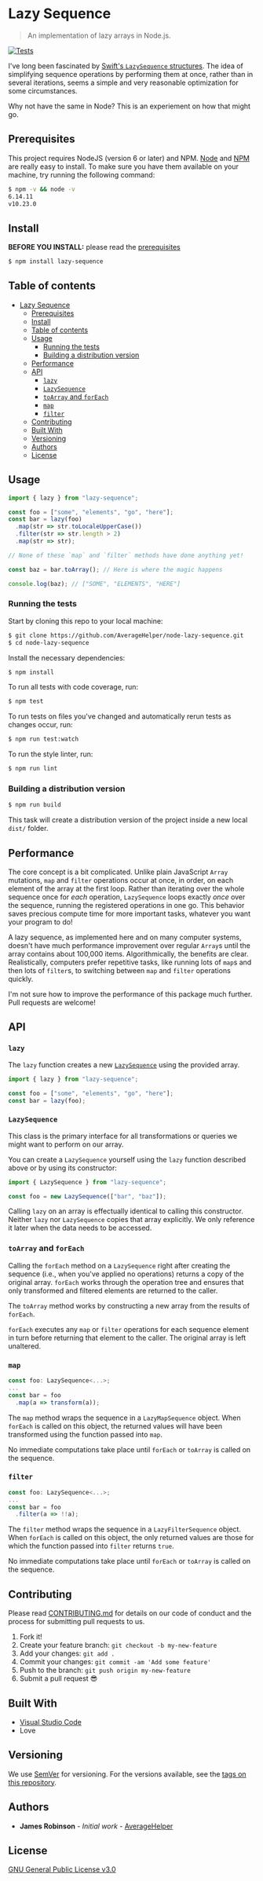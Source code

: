 # Lazy Sequence

> An implementation of lazy arrays in Node.js.

[![Tests](https://github.com/AverageHelper/node-lazy-sequence/actions/workflows/build.yml/badge.svg?branch=main)](https://github.com/AverageHelper/node-lazy-sequence/actions/workflows/build.yml)

I've long been fascinated by [Swift's `LazySequence` structures](https://developer.apple.com/documentation/swift/lazysequence). The idea of simplifying sequence operations by performing them at once, rather than in several iterations, seems a simple and very reasonable optimization for some circumstances.

Why not have the same in Node? This is an experiement on how that might go.

## Prerequisites

This project requires NodeJS (version 6 or later) and NPM.
[Node](https://nodejs.org/) and [NPM](https://npmjs.org/) are really easy to install.
To make sure you have them available on your machine,
try running the following command:

```sh
$ npm -v && node -v
6.14.11
v10.23.0
```

## Install

**BEFORE YOU INSTALL:** please read the [prerequisites](#prerequisites)

```sh
$ npm install lazy-sequence
```

## Table of contents

- [Lazy Sequence](#lazy-sequence)
  - [Prerequisites](#prerequisites)
  - [Install](#install)
  - [Table of contents](#table-of-contents)
  - [Usage](#usage)
    - [Running the tests](#running-the-tests)
    - [Building a distribution version](#building-a-distribution-version)
  - [Performance](#performance)
  - [API](#api)
    - [`lazy`](#lazy)
    - [`LazySequence`](#lazysequence)
    - [`toArray` and `forEach`](#toarray-and-foreach)
    - [`map`](#map)
    - [`filter`](#filter)
  - [Contributing](#contributing)
  - [Built With](#built-with)
  - [Versioning](#versioning)
  - [Authors](#authors)
  - [License](#license)

## Usage

```TypeScript
import { lazy } from "lazy-sequence";

const foo = ["some", "elements", "go", "here"];
const bar = lazy(foo)
  .map(str => str.toLocaleUpperCase())
  .filter(str => str.length > 2)
  .map(str => str);

// None of these `map` and `filter` methods have done anything yet!

const baz = bar.toArray(); // Here is where the magic happens

console.log(baz); // ["SOME", "ELEMENTS", "HERE"]
```

### Running the tests

Start by cloning this repo to your local machine:

```sh
$ git clone https://github.com/AverageHelper/node-lazy-sequence.git
$ cd node-lazy-sequence
```

Install the necessary dependencies:

```sh
$ npm install
```

To run all tests with code coverage, run:

```sh
$ npm test
```

To run tests on files you've changed and automatically rerun tests as changes occur, run:

```sh
$ npm run test:watch
```

To run the style linter, run:

```sh
$ npm run lint
```

### Building a distribution version

```sh
$ npm run build
```

This task will create a distribution version of the project
inside a new local `dist/` folder.

## Performance

The core concept is a bit complicated. Unlike plain JavaScript `Array` mutations, `map` and `filter` operations occur at once, in order, on each element of the array at the first loop. Rather than iterating over the whole sequence once for _each_ operation, `LazySequence` loops exactly _once_ over the sequence, running the registered operations in one go. This behavior saves precious compute time for more important tasks, whatever you want your program to do!

A lazy sequence, as implemented here and on many computer systems, doesn't have much performance improvement over regular `Array`s until the array contains about 100,000 items. Algorithmically, the benefits are clear. Realistically, computers prefer repetitive tasks, like running lots of `map`s and then lots of `filter`s, to switching between `map` and `filter` operations quickly.

I'm not sure how to improve the performance of this package much further. Pull requests are welcome!

## API

### `lazy`

The `lazy` function creates a new [`LazySequence`](#lazysequence) using the provided array.

```TypeScript
import { lazy } from "lazy-sequence";

const foo = ["some", "elements", "go", "here"];
const bar = lazy(foo);
```

### `LazySequence`

This class is the primary interface for all transformations or queries we might want to perform on our array.

You can create a `LazySequence` yourself using the `lazy` function described above or by using its constructor:

```TypeScript
import { LazySequence } from "lazy-sequence";

const foo = new LazySequence(["bar", "baz"]);
```

Calling `lazy` on an array is effectually identical to calling this constructor. Neither `lazy` nor `LazySequence` copies that array explicitly. We only reference it later when the data needs to be accessed.

### `toArray` and `forEach`

Calling the `forEach` method on a `LazySequence` right after creating the sequence (i.e., when you've applied no operations) returns a copy of the original array. `forEach` works through the operation tree and ensures that only transformed and filtered elements are returned to the caller.

The `toArray` method works by constructing a new array from the results of `forEach`.

`forEach` executes any `map` or `filter` operations for each sequence element in turn before returning that element to the caller. The original array is left unaltered.

### `map`

```TypeScript
const foo: LazySequence<...>;
...
const bar = foo
  .map(a => transform(a));
```

The `map` method wraps the sequence in a `LazyMapSequence` object. When `forEach` is called on this object, the returned values will have been transformed using the function passed into `map`.

No immediate computations take place until `forEach` or `toArray` is called on the sequence.

### `filter`

```TypeScript
const foo: LazySequence<...>;
...
const bar = foo
  .filter(a => !!a);
```

The `filter` method wraps the sequence in a `LazyFilterSequence` object. When `forEach` is called on this object, the only returned values are those for which the function passed into `filter` returns `true`.

No immediate computations take place until `forEach` or `toArray` is called on the sequence.

## Contributing

Please read [CONTRIBUTING.md](CONTRIBUTING.md) for details on our code of conduct and the process for submitting pull requests to us.

1.  Fork it!
2.  Create your feature branch: `git checkout -b my-new-feature`
3.  Add your changes: `git add .`
4.  Commit your changes: `git commit -am 'Add some feature'`
5.  Push to the branch: `git push origin my-new-feature`
6.  Submit a pull request :sunglasses:

## Built With

- [Visual Studio Code](https://code.visualstudio.com/)
- Love

## Versioning

We use [SemVer](https://semver.org/) for versioning. For the versions available, see the [tags on this repository](https://github.com/AverageHelper/node-lazy-sequence/tags).

## Authors

- **James Robinson** - _Initial work_ - [AverageHelper](https://github.com/AverageHelper)

## License

[GNU General Public License v3.0](LICENSE)
